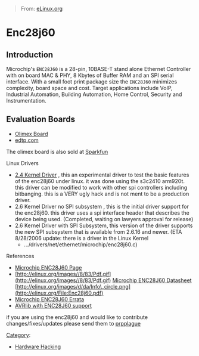 > From: [eLinux.org](http://eLinux.org/Enc28j60 "http://eLinux.org/Enc28j60")


# Enc28j60



## Introduction

Microchip's `ENC28J60` is a 28-pin, 10BASE-T stand alone Ethernet
Controller with on board MAC & PHY, 8 Kbytes of Buffer RAM and an SPI
serial interface. With a small foot print package size the `ENC28J60`
minimizes complexity, board space and cost. Target applications include
VoIP, Industrial Automation, Building Automation, Home Control, Security
and Instrumentation.

## Evaluation Boards

-   [Olimex Board](http://www.olimex.com/dev/enc28j60-h.html)
-   [edtp.com](http://www.edtp.com/ft_page.htm)

The olimex board is also sold at
[Sparkfun](http://www.sparkfun.com/commerce/product_info.php?products_id=765)


 Linux Drivers

-   [2.4 Kernel
    Driver](http://eLinux.org/images/e/e6/Enc28j60-2.4-x.tar.gz "Enc28j60-2.4-x.tar.gz")
    , this an experimental driver to test the basic features of the
    enc28j60 under linux. it was done using the s3c2410 arm920t. this
    driver can be modified to work with other spi controllers including
    bitbanging. this is a VERY ugly hack and is not ment to be a
    production driver.
-   2.6 Kernel Driver no SPI subsystem , this is the initial driver
    support for the enc28j60. this driver uses a spi interface header
    that describes the device being used. (Completed, waiting on lawyers
    approval for release)
-   2.6 Kernel Driver with SPI Subsystem, this version of the driver
    supports the new SPI subsystem that is available from 2.6.16 and
    newer. (ETA 8/28/2006 update: there is a driver in the Linux Kernel
    - .../drivers/net/ethernet/microchip/enc28j60.c)


 References

-   [Microchip ENC28J60
    Page](http://www.microchip.com/stellent/idcplg?IdcService=SS_GET_PAGE&nodeId=1335&dDocName=en022889)
-   [http://elinux.org/images//8/83/Pdf.gif](http://elinux.org/images//8/83/Pdf.gif)
    [Microchip ENC28J60
    Datasheet](http://eLinux.org/images/f/f4/Enc28j60.pdf "Enc28j60.pdf")
    [http://elinux.org/images/d/da/Info\_circle.png](http://elinux.org/File:Enc28j60.pdf)
-   [Microchip ENC28J60
    Errata](http://eLinux.org/images/b/b3/Enc28j60-errata.odf "Enc28j60-errata.odf")
-   [AVRlib with ENC28J60
    support](http://hubbard.engr.scu.edu/embedded/avr/avrlib/)

if you are using the enc28j60 and would like to contribute
changes/fixes/updates please send them to
[prpplague](http://eLinux.org/User:Prpplague "User:Prpplague")


[Category](http://eLinux.org/Special:Categories "Special:Categories"):

-   [Hardware
    Hacking](http://eLinux.org/Category:Hardware_Hacking "Category:Hardware Hacking")

